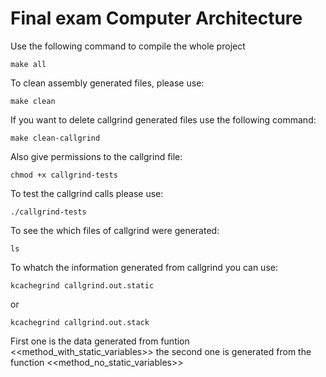 Final exam Computer Architecture
=====
Use the following command to compile the whole project

    make all

To clean assembly generated files, please use:

    make clean

If you want to delete callgrind generated files use the following command:

    make clean-callgrind


Also give permissions to the callgrind file:
    
    chmod +x callgrind-tests

To test the callgrind calls please use:

    ./callgrind-tests

To see the which files of callgrind were generated:

    ls

To whatch the information generated from callgrind you can use:

    kcachegrind callgrind.out.static
or 

    kcachegrind callgrind.out.stack

First one is the data generated from funtion <<method_with_static_variables>> the second one is generated from the function <<method_no_static_variables>>